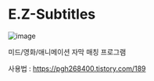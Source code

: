 # E.Z-Subtitles
![image](https://user-images.githubusercontent.com/31213158/132698668-6580632e-ce6d-4672-9424-dd41f87b4c57.png)

미드/영화/애니메이션 자막 매칭 프로그램

사용법 : https://pgh268400.tistory.com/189
